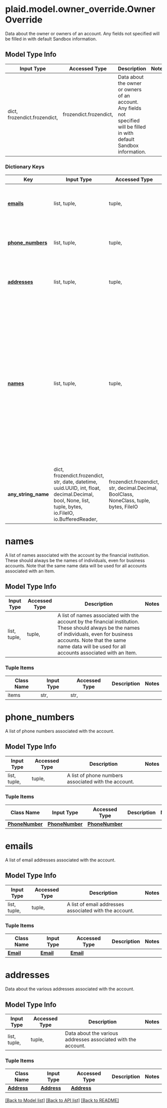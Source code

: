 # plaid.model.owner_override.OwnerOverride

Data about the owner or owners of an account. Any fields not specified will be filled in with default Sandbox information.

## Model Type Info
Input Type | Accessed Type | Description | Notes
------------ | ------------- | ------------- | -------------
dict, frozendict.frozendict,  | frozendict.frozendict,  | Data about the owner or owners of an account. Any fields not specified will be filled in with default Sandbox information. | 

### Dictionary Keys
Key | Input Type | Accessed Type | Description | Notes
------------ | ------------- | ------------- | ------------- | -------------
**[emails](#emails)** | list, tuple,  | tuple,  | A list of email addresses associated with the account. | 
**[phone_numbers](#phone_numbers)** | list, tuple,  | tuple,  | A list of phone numbers associated with the account. | 
**[addresses](#addresses)** | list, tuple,  | tuple,  | Data about the various addresses associated with the account. | 
**[names](#names)** | list, tuple,  | tuple,  | A list of names associated with the account by the financial institution. These should always be the names of individuals, even for business accounts. Note that the same name data will be used for all accounts associated with an Item. | 
**any_string_name** | dict, frozendict.frozendict, str, date, datetime, uuid.UUID, int, float, decimal.Decimal, bool, None, list, tuple, bytes, io.FileIO, io.BufferedReader,  | frozendict.frozendict, str, decimal.Decimal, BoolClass, NoneClass, tuple, bytes, FileIO | any string name can be used but the value must be the correct type | [optional]

# names

A list of names associated with the account by the financial institution. These should always be the names of individuals, even for business accounts. Note that the same name data will be used for all accounts associated with an Item.

## Model Type Info
Input Type | Accessed Type | Description | Notes
------------ | ------------- | ------------- | -------------
list, tuple,  | tuple,  | A list of names associated with the account by the financial institution. These should always be the names of individuals, even for business accounts. Note that the same name data will be used for all accounts associated with an Item. | 

### Tuple Items
Class Name | Input Type | Accessed Type | Description | Notes
------------- | ------------- | ------------- | ------------- | -------------
items | str,  | str,  |  | 

# phone_numbers

A list of phone numbers associated with the account.

## Model Type Info
Input Type | Accessed Type | Description | Notes
------------ | ------------- | ------------- | -------------
list, tuple,  | tuple,  | A list of phone numbers associated with the account. | 

### Tuple Items
Class Name | Input Type | Accessed Type | Description | Notes
------------- | ------------- | ------------- | ------------- | -------------
[**PhoneNumber**](PhoneNumber.md) | [**PhoneNumber**](PhoneNumber.md) | [**PhoneNumber**](PhoneNumber.md) |  | 

# emails

A list of email addresses associated with the account.

## Model Type Info
Input Type | Accessed Type | Description | Notes
------------ | ------------- | ------------- | -------------
list, tuple,  | tuple,  | A list of email addresses associated with the account. | 

### Tuple Items
Class Name | Input Type | Accessed Type | Description | Notes
------------- | ------------- | ------------- | ------------- | -------------
[**Email**](Email.md) | [**Email**](Email.md) | [**Email**](Email.md) |  | 

# addresses

Data about the various addresses associated with the account.

## Model Type Info
Input Type | Accessed Type | Description | Notes
------------ | ------------- | ------------- | -------------
list, tuple,  | tuple,  | Data about the various addresses associated with the account. | 

### Tuple Items
Class Name | Input Type | Accessed Type | Description | Notes
------------- | ------------- | ------------- | ------------- | -------------
[**Address**](Address.md) | [**Address**](Address.md) | [**Address**](Address.md) |  | 

[[Back to Model list]](../../README.md#documentation-for-models) [[Back to API list]](../../README.md#documentation-for-api-endpoints) [[Back to README]](../../README.md)

